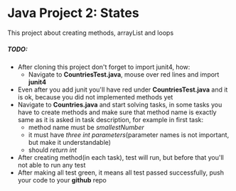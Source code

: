# Java Project 2: States
This project about creating methods, arrayList and loops

##### TODO:
* After cloning this project don't forget to import junit4, how:
    * Navigate to **CountriesTest.java**, mouse over red lines and import **junit4**
* Even after you add junit you'll have red under **CountriesTest.java** and it is ok, 
because you did not implemented methods yet
* Navigate to **Countries.java** and start solving tasks, in some tasks you have to create methods 
and make sure that method name is exactly same as it is asked in task description, for example in first task:
    * method name must be *smallestNumber*
    * it must have *three int parameters*(parameter names is not important, but make it understandable)
    * should *return int*
* After creating method(in each task), test will run, but before that you'll not able to run any test
* After making all test green, it means all test passed successfully, push your code to your **github** repo

